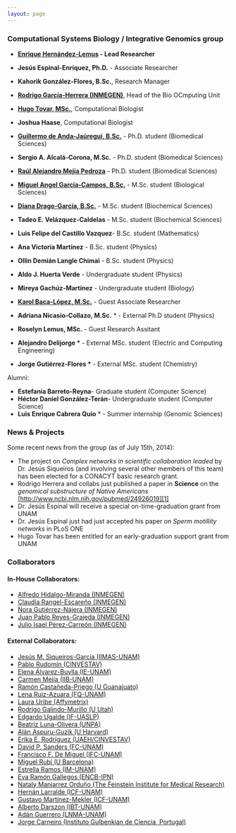 ```yaml
---
layout: page
---
```


### Computational Systems Biology / Integrative Genomics group

* __[Enrique Hernández-Lemus][G] - Lead Researcher__
* __Jesús Espinal-Enriquez, Ph.D.__  - Associate Researcher
* __Kahorik González-Flores, B.Sc.__, Research Manager

* __[Rodrigo García-Herrera (INMEGEN)][4]__, Head of the Bio OCmputing Unit
* __[Hugo Tovar, MSc.][B]__, Computational Biologist
* __Joshua Haase__, Computational Biologist

* __[Guillermo de Anda-Jaúregui, B.Sc.][D]__ - Ph.D. student (Biomedical Sciences)
* __Sergio A. Alcalá-Corona, M.Sc.__ - Ph.D. student (Biomedical Sciences)
* __[Raúl Alejandro Mejía Pedroza][C]__ - Ph.D. student (Biomedical Sciences)
* __[Miguel Angel García-Campos, B.Sc.][A]__ - M.Sc. student (Biological Sciences)
*  __[Diana Drago-García, B.Sc.][E]__ - M.Sc. student (Biochemical Sciences)
* __Tadeo E. Velázquez-Caldelas__ - M.Sc. student (Biochemical Sciences)
* __Luis Felipe del Castillo Vazquez__- B.Sc. student (Mathematics)
* __Ana Victoria Martínez__ - B.Sc. student (Physics)
* __Ollin Demián Langle Chimai__ - B.Sc. student (Physics)
* __Aldo J. Huerta Verde__  - Undergraduate student (Physics)
* __Mireya Gachúz-Martínez__ - Undergraduate student (Biology)


* __[Karol Baca-López, M.Sc.][F]__  - Guest Associate Researcher
* __Adriana Nicasio-Collazo, M.Sc.__ * - External Ph.D student (Physics)
* __Roselyn Lemus, MSc.__ - Guest Research Assitant
* __Alejandro Delijorge *__   - External MSc. student (Electric and Computing Engineering)
* __Jorge Gutiérrez-Flores *__   - External MSc. student (Chemistry)


Alumni:
* __Estefania Barreto-Reyna__- Graduate student (Computer Science)
* __Héctor Daniel González-Terán__- Undergraduate student (Computer Science)
* __Luis Enrique Cabrera Quio__ * - Summer internship (Genomic Sciences)

### News & Projects

Some recent news from the group (as of July 15th, 2014):

* The project on _Complex networks in scientific collaboration leaded_ by Dr. Jesús Siqueiros (and involving several other members of this team) has been elected for a CONACYT basic research  grant.
* Rodrigo Herrera and collabs just published a paper in __Science__ on the _genomical substructure of Native Americans_
[http://www.ncbi.nlm.nih.gov/pubmed/24926019][1]
* Dr. Jesús Espinal will receive a special on-time-graduation grant from UNAM
* Dr. Jesús Espinal just had just accepted his paper on _Sperm motillity networks_ in PLoS ONE
* Hugo Tovar has been entitled for an early-graduation support grant from UNAM

### Collaborators

#### In-House Collaborators:

* [Alfredo Hidalgo-Miranda (INMEGEN)][3]
* [Claudia Rangel-Escareño (INMEGEN)][2]
* [Nora Gutiérrez-Nájera (INMEGEN)][5]
* [Juan Pablo Reyes-Grajeda (INMEGEN)][6]
* [Julio Isael Pérez-Carreón (INMEGEN)][7]

#### External Collaborators:

* [Jesús M. Siqueiros-García (IIMAS-UNAM)][8]
* [Pablo Rudomín (CINVESTAV)][9]
* [Elena Álvarez-Buylla (IE-UNAM)][10]
* [Carmen Mejía (IIB-UNAM)][11]
* [Ramón Castañeda-Priego (U Guanajuato)][12]
* [Lena Ruiz-Azuara (FQ-UNAM)][13]
* [Laura Uribe (Affymetrix)][14]
* [Rodrigo Galindo-Murillo (U Utah)][15]
* [Edgardo Ugalde (IF-UASLP)][16]
* [Beatríz Luna-Olivera (UNPA)][17]
* [Alán Aspuru-Guzik (U Harvard)][18]
* [Erika E. Rodríguez (UAEH/CINVESTAV)][19]
* [David P. Sanders (FC-UNAM)][20]
* [Francisco F. De Miguel (IFC-UNAM)][21]
* [Miguel Rubí (U Barcelona)][22]
* [Estrella Ramos (IM-UNAM)][23]
* [Eva Ramón Gallegos (ENCB-IPN)][24]
* [Nataly Manjarrez Orduño (The Feinstein Institute for Medical Research)][25]
* [Hernán Larralde (ICF-UNAM)][26]
* [Gustavo Martínez-Mekler (ICF-UNAM)][27]
* [Alberto Darszon (IBT-UNAM)][28]
* [Adán Guerrero (LNMA-UNAM)][29]
* [Jorge Carneiro (Instituto Gulbenkian de Ciencia, Portugal)][30]



[1]: http://www.ncbi.nlm.nih.gov/pubmed/24926019
[2]: http://www.inmegen.gob.mx/es/investigacion/investigadores/curriculum-vitae/?perfil=19
[3]: http://www.inmegen.gob.mx/es/investigacion/investigadores/curriculum-vitae/?perfil=17
[4]: http://www.inmegen.gob.mx/es/investigacion/investigadores/curriculum-vitae/?perfil=235
[5]: http://www.inmegen.gob.mx/es/investigacion/investigadores/curriculum-vitae/?perfil=16
[6]: http://www.inmegen.gob.mx/es/investigacion/investigadores/curriculum-vitae/?perfil=25
[7]: http://www.inmegen.gob.mx/es/investigacion/investigadores/curriculum-vitae/?perfil=223
 
[8]: http://www.iimas.unam.mx/biblioteca/index.php/colaboradors/detalle/1/s
[9]: http://www.fisio.cinvestav.mx/academicos/rudomin/
[10]: http://www.ecologia.unam.mx/ie/academicos/alvarez/alvarez_contacto.htm
[11]: http://www.biomedicas.unam.mx/_administracion/_departamentos/medicina_genomica_toxicologia_ambiental/carmen_mejia.html
[12]: http://www.ifug.ugto.mx/~ramoncp/
[13]: http://www.quimica.unam.mx/ficha_investigador.php?ID=157&tipo=2
[14]: http://www.linkedin.com/pub/laura-uribe/9/608/430
[15]: http://faculty.utah.edu/u0818159-RODRIGO_GALINDO/research/index.hml
[16]: http://www.ifisica.uaslp.mx/~ugalde/
[17]: http://www.unpa.edu.mx/profesores/loma_bonita/beatriz_carely_luna_olivera.html
[18]: http://aspuru.chem.harvard.edu/
[19]: http://www.uaeh.edu.mx/campus/icbi/investigacion/matematicas/curriculums/erika.html
[20]: http://sistemas.fciencias.unam.mx/~dsanders/
[21]: http://www.ifc.unam.mx/investigadores/francisco-f-de-miguel
[22]: http://www.ffn.ub.es/webmrubi/
[23]: http://genomicacomputacional.inmegen.gob.mx/ehernandez/www.iim.unam.mx
[24]: http://biomedbiotec.encb.ipn.mx/doctorado/Eva_Ramon.php
[25]: http://www.feinsteininstitute.org/
[26]: http://www.fis.unam.mx/perfil_ver.php?miembro=29
[27]: http://www.fis.unam.mx/perfil_ver.php?miembro=32
[28]: http://www.ibt.unam.mx/server/PRG.base?tipo:doc,dir:PRG.curriculum,par:darszon
[29]: http://www.ibt.unam.mx/server/PRG.base?tipo:doc,dir:PRG.curriculum,par:adanog
[30]: http://qobweb.igc.gulbenkian.pt/pages/jorge/


[A]: http://csbig.inmegen.gob.mx/people/angel_campos
[B]: http://csbig.inmegen.gob.mx/people/hugo_tovar/
[C]: http://csbig.inmegen.gob.mx/people/raul_mejia/
[D]: http://csbig.inmegen.gob.mx/people/guillermo_deAndaJ/
[E]: http://csbig.inmegen.gob.mx/people/diana_drago/
[F]: http://csbig.inmegen.gob.mx/people/Karol_BacaLopez/
[G]: http://csbig.inmegen.gob.mx/about/
